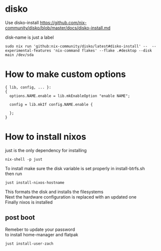 # disko
Use disko-install 
https://github.com/nix-community/disko/blob/master/docs/disko-install.md

disk-name is just a label
```
sudo nix run 'github:nix-community/disko/latest#disko-install' --  --experimental-features 'nix-command flakes' --flake .#desktop --disk main /dev/sda
```

# How to make custom options
```
{ lib, config, ... }:
{
  options.NAME.enable = lib.mkEnableOption "enable NAME";

  config = lib.mkIf config.NAME.enable {

  };
}
```

# How to install nixos
just is the only dependency for installing
```
nix-shell -p just
```

To install make sure the disk variable is set properly in install-btrfs.sh \
then run
```
just install-nixos-hostname
```
This formats the disk and installs the filesystems \
Next the hardware configuration is replaced with an updated one \
Finally nixos is installed

## post boot
Remeber to update your password \
to install home-manager and flatpak
```
just install-user-zach
```
